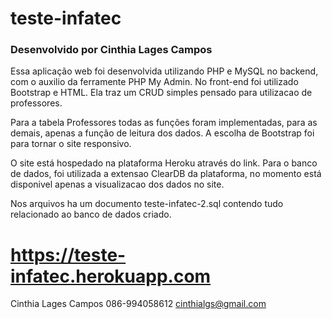 # teste-infatec

### Desenvolvido por Cinthia Lages Campos

Essa aplicação web foi desenvolvida utilizando PHP e MySQL no backend, com o auxilio da ferramente PHP My Admin. No front-end foi utilizado Bootstrap e HTML.
Ela traz um CRUD simples pensado para utilizacao de professores. 

Para a tabela Professores todas as funções foram implementadas, para as demais, apenas a função de leitura dos dados. 
A escolha de Bootstrap foi para tornar o site responsivo.

O site está hospedado na plataforma Heroku através do link. Para o banco de dados, foi utilizada a extensao ClearDB da plataforma,
no momento está disponivel apenas a visualizacao dos dados no site.

Nos arquivos ha um documento teste-infatec-2.sql contendo tudo relacionado ao banco de dados criado.

# https://teste-infatec.herokuapp.com

Cinthia Lages Campos
086-994058612
cinthialgs@gmail.com
